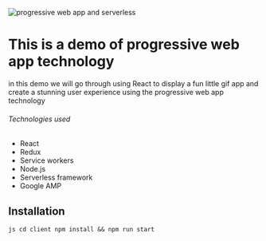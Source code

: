 ![progressive web app and serverless](https://user-images.githubusercontent.com/7561792/40268321-8f2e0302-5b6b-11e8-9f16-d966b9c75dba.png)

# This is a demo of progressive web app technology

in this demo we will go through using React to display a fun little gif app and create a stunning user experience using the progressive web app technology

###### Technologies used
* React
* Redux
* Service workers
* Node.js
* Serverless framework
* Google AMP


## Installation

`js
cd client
npm install && npm run start
`

